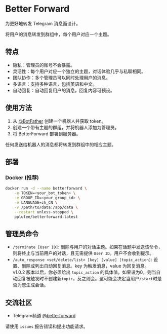 # Better Forward
为更好地转发 Telegram 消息而设计。

将用户的消息转发到群组中，每个用户对应一个主题。
## 特点
- 隐私：管理员的账号不会暴露。
- 灵活性：每个用户对应一个独立的主题，对话体验几乎与私聊相同。
- 团队协作：多个管理员可以同时处理用户的消息。
- 多语言：支持多种语言，包括英语和中文。
- 自动回复：自动回复用户的消息，回复内容可预设。

## 使用方法
1. 从 [@BotFather](https://t.me/BotFather) 创建一个机器人并获取 token。
2. 创建一个带有主题的群组，并将机器人添加为管理员。
3. 将 BetterForward 部署到服务器。

任何发送给机器人的消息都将转发到群组中的相应主题。

## 部署
### Docker (推荐)
```bash
docker run -d --name betterforward \
    -e TOKEN=<your_bot_token> \
    -e GROUP_ID=<your_group_id> \
    -e LANGUAGE=zh_CN \
    -v /path/to/data:/app/data \
    --restart unless-stopped \
    pplulee/betterforward:latest
```

## 管理员命令
- `/terminate [User ID]`: 删除与用户的对话主题。如果在话题中发送该命令，则将终止与当前用户的对话，且无需提供 `User ID`。用户不会收到提示。
- `/auto_response <set/delete/list> [key] [value] [topic_action]`: 设置、删除或列出自动回复消息。key 为触发消息，value 为回复消息。<br>v1.0.2 版本以后，你必须给出 `topic_action` 的具体值。如果设为0，则当自动回复被触发时不创建新`topic`，反之则会。这可能会决定当用户`/start`时是否为您生成会话。

## 交流社区
- Telegram频道 [@betterforward](https://t.me/betterforward)

请使用 `issues` 报告错误和提出功能请求。